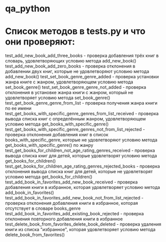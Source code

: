 # qa_python
# Список методов в tests.py и что они проверяют:

test_add_new_book_add_three_books - проверка добавления трёх книг в словарь, удовлетворяющих условию метода add_new_book()
test_add_new_book_add_zero_books - проверка отклонения в добавлении двух книг, которые не удовлетворяют условию метода add_new_book()
test_set_book_genre_genre_added - проверка установки жанра книге с жанром, удовлетворяющем условию метода set_book_genre()
test_set_book_genre_genre_not_added - проверка отклонения в установке жанра книги с жанром, который не удовлетворяет условию метода set_book_genre()
test_get_book_genre_genre_from_list - проверка получения жанра книги по ее имени
test_get_books_with_specific_genre_genres_from_list_received - проверка вывода списка книг с определённым жанром, удовлетворяющем условию метода get_books_with_specific_genre()
test_get_books_with_specific_genre_genres_not_from_list_rejected  -  проверка  отклонения  добавления книг в  список books_with_specific_genre, которые не удовлетворяют условию метода  get_books_with_specific_genre() по жанру
test_get_books_for_children_not_age_rating_genres_received - проверка вывода списка книг для детей, которые удовлетворят условию метода get_books_for_children()
test_get_books_for_children_age_rating_genres_rejected_books - проверка отклонения вывода списка книг для детей, которые не удовлетворят условию метода get_books_for_children()
test_add_book_in_favorites_add_new_book_received - проверка добавления книги в избранное, которая удовлетворяет условию метода add_book_in_favorites()
test_add_book_in_favorites_add_new_book_not_from_list_rejected - проверка отклонения добавления книги в избранное, которая отсутствует в словаре books_genre
test_add_book_in_favorites_add_existing_book_rejected - проверка отклонения повторного добавления книги в избранное
test_delete_book_from_favorites_delete_book_deleted - проверка удаления книги из списка "избранное", которая удовлетворяет условию метода delete_book_from_favorites()